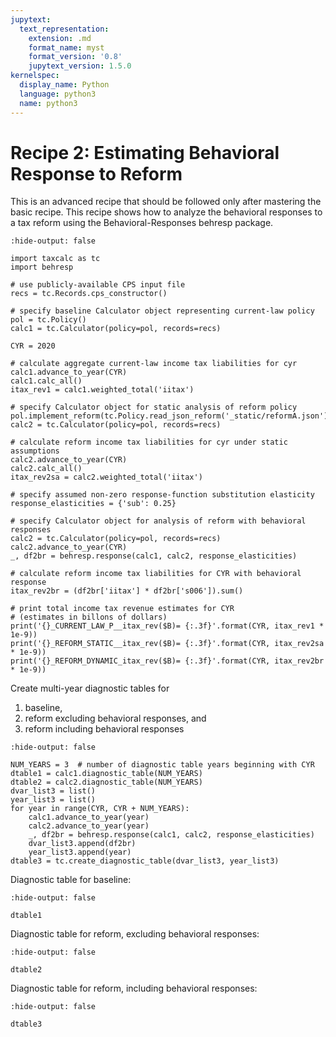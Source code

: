 ```yaml
---
jupytext:
  text_representation:
    extension: .md
    format_name: myst
    format_version: '0.8'
    jupytext_version: 1.5.0
kernelspec:
  display_name: Python
  language: python3
  name: python3
---
```


# Recipe 2: Estimating Behavioral Response to Reform

This is an advanced recipe that should be followed only after mastering the basic recipe.
This recipe shows how to analyze the behavioral responses to a tax reform using the Behavioral-Responses behresp package.

```{code-cell} ipython3
:hide-output: false

import taxcalc as tc
import behresp

# use publicly-available CPS input file
recs = tc.Records.cps_constructor()

# specify baseline Calculator object representing current-law policy
pol = tc.Policy()
calc1 = tc.Calculator(policy=pol, records=recs)

CYR = 2020

# calculate aggregate current-law income tax liabilities for cyr
calc1.advance_to_year(CYR)
calc1.calc_all()
itax_rev1 = calc1.weighted_total('iitax')

# specify Calculator object for static analysis of reform policy
pol.implement_reform(tc.Policy.read_json_reform('_static/reformA.json'))
calc2 = tc.Calculator(policy=pol, records=recs)

# calculate reform income tax liabilities for cyr under static assumptions
calc2.advance_to_year(CYR)
calc2.calc_all()
itax_rev2sa = calc2.weighted_total('iitax')

# specify assumed non-zero response-function substitution elasticity
response_elasticities = {'sub': 0.25}

# specify Calculator object for analysis of reform with behavioral responses
calc2 = tc.Calculator(policy=pol, records=recs)
calc2.advance_to_year(CYR)
_, df2br = behresp.response(calc1, calc2, response_elasticities)

# calculate reform income tax liabilities for CYR with behavioral response
itax_rev2br = (df2br['iitax'] * df2br['s006']).sum()

# print total income tax revenue estimates for CYR
# (estimates in billons of dollars)
print('{}_CURRENT_LAW_P__itax_rev($B)= {:.3f}'.format(CYR, itax_rev1 * 1e-9))
print('{}_REFORM_STATIC__itax_rev($B)= {:.3f}'.format(CYR, itax_rev2sa * 1e-9))
print('{}_REFORM_DYNAMIC_itax_rev($B)= {:.3f}'.format(CYR, itax_rev2br * 1e-9))
```

Create multi-year diagnostic tables for
1. baseline,
2. reform excluding behavioral responses, and
3. reform including behavioral responses

```{code-cell} ipython3
:hide-output: false

NUM_YEARS = 3  # number of diagnostic table years beginning with CYR
dtable1 = calc1.diagnostic_table(NUM_YEARS)
dtable2 = calc2.diagnostic_table(NUM_YEARS)
dvar_list3 = list()
year_list3 = list()
for year in range(CYR, CYR + NUM_YEARS):
    calc1.advance_to_year(year)
    calc2.advance_to_year(year)
    _, df2br = behresp.response(calc1, calc2, response_elasticities)
    dvar_list3.append(df2br)
    year_list3.append(year)
dtable3 = tc.create_diagnostic_table(dvar_list3, year_list3)
```

Diagnostic table for baseline:

```{code-cell} ipython3
:hide-output: false

dtable1
```

Diagnostic table for reform, excluding behavioral responses:

```{code-cell} ipython3
:hide-output: false

dtable2
```

Diagnostic table for reform, including behavioral responses:

```{code-cell} ipython3
:hide-output: false

dtable3
```
